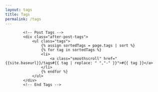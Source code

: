 ```yaml
---
layout: tags
title: Tags
permalink: /tags
---
```

            <!-- Post Tags -->
            <div class="after-post-tags">
                <ul class="tags">
                    {% assign sortedTags = page.tags | sort %}
                    {% for tag in sortedTags %}
                    <li>
                        <a class="smoothscroll" href="{{site.baseurl}}/tags#{{ tag | replace: " ","-" }}">#{{ tag }}</a>
                    </li>
                    {% endfor %}
                </ul>
            </div>
            <!-- End Tags -->

